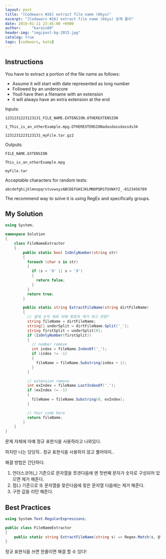 ```yaml
---
layout: post
title: "[Codewars #26] extract file name (6kyu)"
excerpt: "[Codewars #26] extract file name (6kyu) 문제 풀이"
date: 2019-01-11 23:45:00 +0900
author:     "karais89"
header-img: "img/post-bg-2015.jpg"
catalog: true
tags: [codewars, kata]
---
```


## Instructions

You have to extract a portion of the file name as follows:

- Assume it will start with date represented as long number
- Followed by an underscore
- Youll have then a filename with an extension
- it will always have an extra extension at the end

Inputs:
```
1231231223123131_FILE_NAME.EXTENSION.OTHEREXTENSION

1_This_is_an_otherExample.mpg.OTHEREXTENSIONadasdassdassds34

1231231223123131_myFile.tar.gz2
```

Outputs:
```
FILE_NAME.EXTENSION

This_is_an_otherExample.mpg

myFile.tar
```

Acceptable characters for random tests:

```
abcdefghijklmnopqrstuvwxyzABCDEFGHIJKLMNOPQRSTUVWXYZ_-0123456789
```

The recommend way to solve it is using RegEx and specifically groups.

## My Solution

```csharp
using System;

namespace Solution
{
    class FileNameExtractor
    {
        public static bool IsOnlyNumber(string str)
        {
          foreach (char s in str)
          {
            if (s < '0' || s > '9')
            {
              return false;
            }
          }
          return true;
        }

        public static string ExtractFileName(string dirtFileName)
        {
          // 앞에 숫자 제외 뒤에 확장자 제거 하고 반환?
          string fileName = dirtFileName;
          string[] underSplit = dirtFileName.Split('_');
          string firstSplit = underSplit[0];
          if (IsOnlyNumber(firstSplit))
          {
            // number remove
            int index = fileName.IndexOf('_');
            if (index != -1)
            {
              fileName = fileName.Substring(index + 1);
            }
          }

          // extension remove
          int exIndex = fileName.LastIndexOf('.');
          if (exIndex != -1)
          {
            fileName = fileName.Substring(0, exIndex);
          }

          // Your code here
          return fileName;
        }
    }
}
```

문제 자체에 아예 정규 표현식을 사용하라고 나와있다.

하지만 나는 당당히.. 정규 표현식을 사용하지 않고 풀어야지..

해결 방법은 간단하다.

1. 언더스코어(_) 기준으로 문자열을 쪼갠다음에 맨 첫번째 문자가 숫자로 구성되어 있으면 제거 해준다.
2. 점(.) 기준으로 또 문자열을 찾은다음에 찾은 문자열 다음에는 제거 해준다.
3. 구한 값을 리턴 해준다.

## Best Practices

```csharp
using System.Text.RegularExpressions;

public class FileNameExtractor
{
    public static string ExtractFileName(string s) => Regex.Match(s, @"(?<=_).+(?=\.)").Value;
}
```

정규 표현식을 쓰면 한줄이면 해결 할 수 있다!
